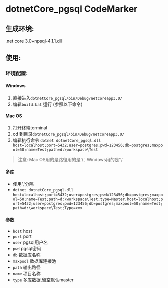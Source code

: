 # dotnetCore_pgsql CodeMarker
## 生成环境:
.net core 3.0+npsql-4.1.1.dll
## 使用: 
### 环境配置: 
#### Windows
1. 直接进入`dotnetCore_pgsql/bin/Debug/netcoreapp3.0/`
2. 编辑`build.bat` 运行 (参照以下命令)
#### Mac OS
1. 打开终端terminal
2. cd 到目录`dotnetCore_pgsql/bin/Debug/netcoreapp3.0/`
3. 编辑执行命令
`dotnet dotnetCore_pgsql.dll host=localhost;port=5432;user=postgres;pwd=123456;db=postgres;maxpool=50;name=Test;path=d:\workspace\Test`
> 注意: Mac OS用的是路径用的是'/', Windows用的是'\\'

#### 多库
- 使用','分隔
- `dotnet dotnetCore_pgsql.dll host=localhost;port=5432;user=postgres;pwd=123456;db=postgres;maxpool=50;name=Test;path=d:\workspace\Test;type=Master,host=localhost;port=5432;user=postgres;pwd=123456;db=postgres;maxpool=50;name=Test;path=d:\workspace\Test;Type=xxx`
#### 参数
- `host` host
- `port` port
- `user` pgsql用户名
- `pwd` pgsql密码
- `db` 数据库名称
- `maxpool` 数据库连接池
- `path` 输出路径
- `name` 项目名称
- `type` 多库数据,留空默认master
